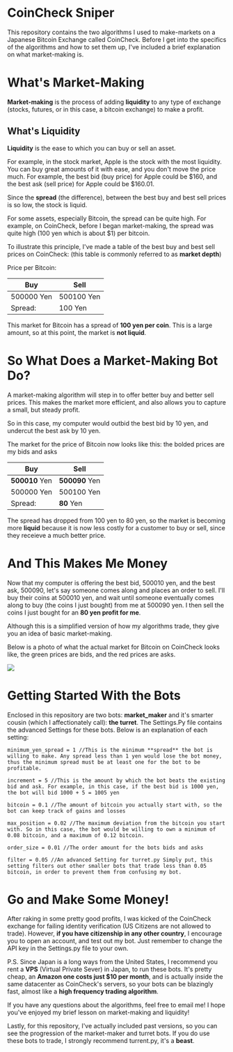 # CoinCheck Sniper

This repository contains the two algorithms I used to make-markets on a Japanese Bitcoin Exchange called CoinCheck.
Before I get into the specifics of the algorithms and how to set them up, I've included a brief explanation on what market-making is.

# What's Market-Making
**Market-making** is the process of adding **liquidity** to any type of exchange (stocks, futures, or in this case, a bitcoin exchange) to make a profit.

## What's Liquidity
**Liquidity** is the ease to which you can buy or sell an asset.

For example, in the stock market, Apple is the stock with the most liquidity. You can buy great amounts of it with ease, and you don't move the price much.
For example, the best bid (buy price) for Apple could be $160, and the best ask (sell price) for Apple could be $160.01. 

Since the **spread** (the difference), between the best buy and best sell prices is so low, the stock is liquid.  

For some assets, especially Bitcoin, the spread can be quite high. For example, on CoinCheck, before I began market-making, the spread was quite high (100 yen which is about $1) per bitcoin.

To illustrate this principle, I've made a table of the best buy and best sell prices on CoinCheck: (this table is commonly referred to as **market depth**)


Price per Bitcoin:

Buy | Sell 
--- | ---
500000 Yen | 500100 Yen
Spread: | 100 Yen

This market for Bitcoin has a spread of **100 yen per coin**. This is a large amount, so at this point, the market is **not liquid**.

# So What Does a Market-Making Bot Do?
A market-making algorithm will step in to offer better buy and better sell prices. This makes the market more efficient, and also allows you to capture a small, but steady profit.

So in this case, my computer would outbid the best bid by 10 yen, and undercut the best ask by 10 yen.

The market for the price of Bitcoin now looks like this: the bolded prices are my bids and asks

Buy | Sell
--- | ---
**500010** Yen | **500090** Yen
500000 Yen | 500100 Yen
Spread: | **80** Yen

The spread has dropped from 100 yen to 80 yen, so the market is becoming more **liquid** because it is now less costly for a customer to buy or sell, since they receieve a much better price.

# And This Makes Me Money
Now that my computer is offering the best bid, 500010 yen, and the best ask, 500090, let's say someone comes along and places an order to sell.
I'll buy their coins at 500010 yen, and wait until someone eventually comes along to buy (the coins I just bought) from me at 500090 yen. 
I then sell the coins I just bought for an **80 yen profit for me**.

Although this is a simplified version of how my algorithms trade, they give you an idea of basic market-making.

Below is a photo of what the actual market for Bitcoin on CoinCheck looks like, the green prices are bids, and the red prices are asks.

![](http://ronen.io/orderbook.PNG)

# Getting Started  With the Bots
Enclosed in this repository are two bots: **market_maker** and it's smarter cousin (which I affectionately call): **the turret**.
The Settings.Py file contains the advanced Settings for these bots. Below is an explanation of each setting:
```
minimum_yen_spread = 1 //This is the minimum **spread** the bot is willing to make. Any spread less than 1 yen would lose the bot money, thus the minimum spread must be at least one for the bot to be profitable.

increment = 5 //This is the amount by which the bot beats the existing bid and ask. For example, in this case, if the best bid is 1000 yen, the bot will bid 1000 + 5 = 1005 yen

bitcoin = 0.1 //The amount of bitcoin you actually start with, so the bot can keep track of gains and losses

max_position = 0.02 //The maximum deviation from the bitcoin you start with. So in this case, the bot would be willing to own a minimum of 0.08 bitcoin, and a maximum of 0.12 bitcoin.

order_size = 0.01 //The order amount for the bots bids and asks

filter = 0.05 //An advanced Setting for turret.py Simply put, this setting filters out other smaller bots that trade less than 0.05 bitcoin, in order to prevent them from confusing my bot.
```
# Go and Make Some Money!
After raking in some pretty good profits, I was kicked of the CoinCheck exchange for failing identity verification (US Citizens are not allowed to trade).
However, **if you have citizenship in any other country**, I encourage you to open an account, and test out my bot. Just remember to change the API key in the Settings.py file to your own.

P.S. Since Japan is a long ways from the United States, I recommend you rent a **VPS** (Virtual Private Sever) in Japan, to run these bots.
It's pretty cheap, an **Amazon one costs just $10 per month**, and is actually inside the same datacenter as CoinCheck's servers, so your bots can be blazingly fast, almost like a **high frequency trading algorithm**.

If you have any questions about the algorithms, feel free to email me! I hope you've enjoyed my brief lesson on market-making and liquidity!

Lastly, for this repository, I've actually included past versions, so you can see the progression of the market-maker and turret bots.
If you do use these bots to trade, I strongly recommend turrent.py, it's a **beast**.
